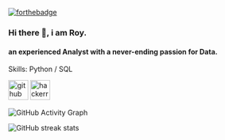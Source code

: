 [![forthebadge](https://forthebadge.com/images/badges/built-with-love.svg)](https://forthebadge.com)
### Hi there 👋, i am **Roy.**
#### an experienced Analyst with a **never-ending** passion for Data.

Skills: Python / SQL 



[<img src='https://cdn.jsdelivr.net/npm/simple-icons@3.0.1/icons/github.svg' alt='github' height='40'>](https://github.com/roy1337)  [<img src='https://cdn.jsdelivr.net/npm/simple-icons@3.0.1/icons/hackerrank.svg' alt='hackerrank' height='40'>](royd1337)  

![GitHub Activity Graph](https://activity-graph.herokuapp.com/graph?username=roy1337)  

![GitHub streak stats](https://github-readme-streak-stats.herokuapp.com/?user=roy1337)  

